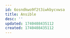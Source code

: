 ```yaml
---
id: 6osndkwo9f2t3iwkbycvwsa
title: Ansible
desc: ''
updated: 1740408435112
created: 1740408435112
---
```

